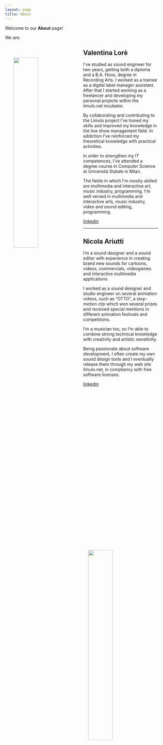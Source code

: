 ```yaml
---
layout: page
title: About
---
```


Welcome to our **About** page!

We are:

<div>
<img src="{{site.url}}/assets/images/about/valentina.png" alt="" style="float:left; width:40%; padding:2em;"/>
<h2>Valentina Lorè</h2>

<p>I've studied as sound engineer for two years,  getting both a diploma  and a B.A. Hons. degree in Recording Arts.
I worked as a trainee as a digital label manager assistant. After that I started working as a freelancer and developing my personal projects within the limulo.net incubator.</p>

<p>By collaborating and contributing to the Limulo project I've honed my skills and improved my knowledge in the live show management field. In addiction I've reinforced my theoretical knowledge with practical activities.</p>

<p>In order to strengthen my IT competences, I've attended a degree course in Computer Science at Università Statale in Milan.</p>

<p>The fields in which I'm mostly skilled  are multimedia and interactive art, music industry, programming.
I'm well versed in multimedia and interactive arts, music industry, video and sound editing, programming.</p>

<a href="https://www.linkedin.com/in/valentinalore" target="_blank">linkedin</a>
</div>

<hr class="clear" />


<div>
<img src="{{site.url}}/assets/images/about/nicola.png" alt="" style="float:right; width:40%; padding:2em;"/>
<h2>Nicola Ariutti</h2>

<p>I’m a sound designer and a sound editor with experience in creating brand new sounds for cartoons, videos, commercials,
videogames and interactive multimedia applications.</p>

<p>I worked as a sound designer and studio engineer on several animation videos, such as “OTTO”, a stop-motion clip which
won several prizes and received special mentions in different animation festivals and competitions.</p>

<p>I’m a musician too, so I’m able to combine strong technical knowledge with creativity and artistic sensitivity.</p>

<p>Being passionate about software development, I often create my own sound design tools and I eventually release them
through my web site limulo.net, in compliancy with free software licenses.</p>

<a href="https://www.linkedin.com/in/nicolaariutti" target="_blank">linkedin</a>
</div>
